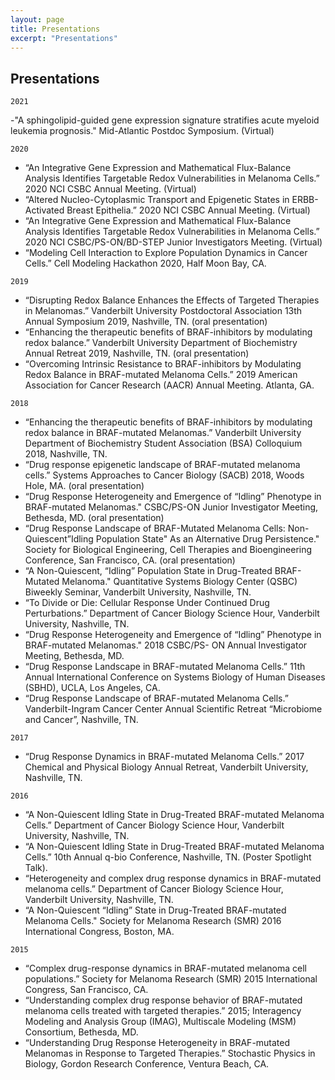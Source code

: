 ```yaml
---
layout: page
title: Presentations
excerpt: "Presentations"
---
```

## Presentations

`2021`

-"A sphingolipid-guided gene expression signature stratifies acute myeloid leukemia prognosis." Mid-Atlantic Postdoc Symposium. (Virtual)

`2020`
- “An Integrative Gene Expression and Mathematical Flux-Balance Analysis Identifies Targetable Redox Vulnerabilities in Melanoma Cells.” 2020 NCI CSBC Annual Meeting. (Virtual)
- “Altered Nucleo-Cytoplasmic Transport and Epigenetic States in ERBB-Activated Breast Epithelia.” 2020 NCI CSBC Annual Meeting. (Virtual)
- “An Integrative Gene Expression and Mathematical Flux-Balance Analysis Identifies Targetable Redox Vulnerabilities in Melanoma Cells.” 2020 NCI CSBC/PS-ON/BD-STEP Junior Investigators Meeting. (Virtual)
- “Modeling Cell Interaction to Explore Population Dynamics in Cancer Cells.” Cell Modeling Hackathon 2020, Half Moon Bay, CA. 

`2019`
- “Disrupting Redox Balance Enhances the Effects of Targeted Therapies in Melanomas.” Vanderbilt University Postdoctoral Association 13th Annual Symposium 2019, Nashville, TN. (oral presentation)
- “Enhancing the therapeutic benefits of BRAF-inhibitors by modulating redox balance.” Vanderbilt University Department of Biochemistry Annual Retreat 2019, Nashville, TN. (oral presentation)
- “Overcoming Intrinsic Resistance to BRAF-inhibitors by Modulating Redox Balance in BRAF-mutated Melanoma Cells.” 2019 American Association for Cancer Research (AACR) Annual Meeting. Atlanta, GA. 

`2018`
- “Enhancing the therapeutic benefits of BRAF-inhibitors by modulating redox balance in BRAF-mutated Melanomas.” Vanderbilt University Department of Biochemistry Student Association (BSA) Colloquium 2018, Nashville, TN. 
- “Drug response epigenetic landscape of BRAF-mutated melanoma cells.” Systems Approaches to Cancer Biology (SACB) 2018, Woods Hole, MA. (oral presentation)
- “Drug Response Heterogeneity and Emergence of “Idling” Phenotype in BRAF-mutated Melanomas." CSBC/PS-ON Junior Investigator Meeting, Bethesda, MD. (oral presentation)
- “Drug Response Landscape of BRAF-Mutated Melanoma Cells: Non-Quiescent”Idling Population State" As an Alternative Drug Persistence." Society for Biological Engineering, Cell Therapies and Bioengineering Conference, San Francisco, CA. (oral presentation)
- “A Non-Quiescent, “Idling” Population State in Drug-Treated BRAF-Mutated Melanoma." Quantitative Systems Biology Center (QSBC) Biweekly Seminar, Vanderbilt University, Nashville, TN.
- “To Divide or Die: Cellular Response Under Continued Drug Perturbations.” Department of Cancer Biology Science Hour, Vanderbilt University, Nashville, TN.
- “Drug Response Heterogeneity and Emergence of “Idling” Phenotype in BRAF-mutated Melanomas." 2018 CSBC/PS- ON Annual Investigator Meeting, Bethesda, MD.
- “Drug Response Landscape in BRAF-mutated Melanoma Cells.” 11th Annual International Conference on Systems Biology of Human Diseases (SBHD), UCLA, Los Angeles, CA.
- “Drug Response Landscape of BRAF-mutated Melanoma Cells.” Vanderbilt-Ingram Cancer Center Annual Scientific Retreat “Microbiome and Cancer”, Nashville, TN.

`2017`
- “Drug Response Dynamics in BRAF-mutated Melanoma Cells.” 2017 Chemical and Physical Biology Annual Retreat, Vanderbilt University, Nashville, TN. 

`2016`
- “A Non-Quiescent Idling State in Drug-Treated BRAF-mutated Melanoma Cells.” Department of Cancer Biology Science Hour, Vanderbilt University, Nashville, TN. 
- “A Non-Quiescent Idling State in Drug-Treated BRAF-mutated Melanoma Cells.” 10th Annual q-bio Conference, Nashville, TN. (Poster Spotlight Talk).
- “Heterogeneity and complex drug response dynamics in BRAF-mutated melanoma cells.” Department of Cancer Biology Science Hour, Vanderbilt University, Nashville, TN. 
- “A Non-Quiescent “Idling” State in Drug-Treated BRAF-mutated Melanoma Cells." Society for Melanoma Research (SMR) 2016 International Congress, Boston, MA.

`2015`
- “Complex drug-response dynamics in BRAF-mutated melanoma cell populations.” Society for Melanoma Research (SMR) 2015 International Congress, San Francisco, CA.
- “Understanding complex drug response behavior of BRAF-mutated melanoma cells treated with targeted therapies.” 2015; Interagency Modeling and Analysis Group (IMAG), Multiscale Modeling (MSM) Consortium, Bethesda, MD. 
- “Understanding Drug Response Heterogeneity in BRAF-mutated Melanomas in Response to Targeted Therapies.” Stochastic Physics in Biology, Gordon Research Conference, Ventura Beach, CA.
